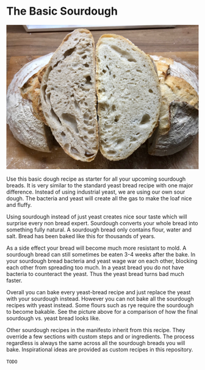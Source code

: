 # The Basic Sourdough

![Standard sourdough bread versus standard yeast bread](../images/standard-sourdough-sourdough-left-yeast-right.jpg)

Use this basic dough recipe as starter for all your upcoming sourdough breads.
It is very similar to the standard yeast bread recipe with one major
difference. Instead of using industrial yeast, we are using our own sour
dough. The bacteria and yeast will create all the gas to make the loaf nice
and fluffy.

Using sourdough instead of just yeast creates nice sour taste
which will surprise every non bread expert. Sourdough converts your whole
bread into something fully natural. A sourdough bread only contains flour, water
and salt. Bread has been baked like this for thousands of years.

As a side effect your bread will become much more resistant to mold. A sourdough bread
can still sometimes be eaten 3-4 weeks after the bake. In your sourdough bread
bacteria and yeast wage war on each other, blocking each other from spreading
too much. In a yeast bread you do not have bacteria to counteract the yeast.
Thus the yeast bread turns bad much faster.

Overall you can bake every yeast-bread recipe and just replace the yeast with
your sourdough instead. However you can not bake all the sourdough recipes
with yeast instead. Some flours such as rye require the sourdough to become
bakable. See the picture above for a comparison of how the final sourdough vs.
yeast bread looks like.

Other sourdough recipes in the manifesto inherit from this recipe. They override
a few sections with custom steps and or ingredients. The process regardless is
always the same across all the sourdough breads you will bake. Inspirational
ideas are provided as custom recipes in this repository.


`TODO`
